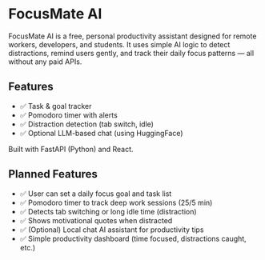 # FocusMate AI

FocusMate AI is a free, personal productivity assistant designed for remote workers, developers, and students. It uses simple AI logic to detect distractions, remind users gently, and track their daily focus patterns — all without any paid APIs.

## Features

- ✅ Task & goal tracker
- ✅ Pomodoro timer with alerts
- ✅ Distraction detection (tab switch, idle)
- ✅ Optional LLM-based chat (using HuggingFace)

Built with FastAPI (Python) and React.


## Planned Features

- ✅ User can set a daily focus goal and task list
- ✅ Pomodoro timer to track deep work sessions (25/5 min)
- ✅ Detects tab switching or long idle time (distraction)
- ✅ Shows motivational quotes when distracted
- ✅ (Optional) Local chat AI assistant for productivity tips
- ✅ Simple productivity dashboard (time focused, distractions caught, etc.)
